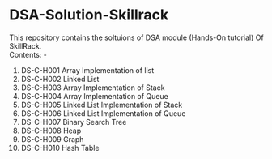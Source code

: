 # DSA-Solution-Skillrack
This repository contains the soltuions of DSA module (Hands-On tutorial) Of SkillRack.\
Contents: - 
1. DS-C-H001 Array Implementation of list
2. DS-C-H002 Linked List
3. DS-C-H003 Array Implementation of Stack
4. DS-C-H004 Array Implementation of Queue
5. DS-C-H005 Linked List Implementation of Stack
6. DS-C-H006 Linked List Implementation of Queue
7. DS-C-H007 Binary Search Tree
8. DS-C-H008 Heap
9. DS-C-H009 Graph
10. DS-C-H010 Hash Table
